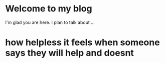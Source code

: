 # Welcome to my blog

I'm glad you are here. I plan to talk about ...
# how helpless it feels when someone says they will help and doesnt
